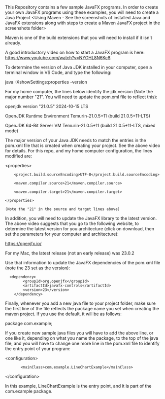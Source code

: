 This Repository contains a few sample JavaFX programs.  In order to create
your own JavaFX programs using these examples, you will need to create a
Java Project <Using Maven - See the screenshots of installed Java and JavaFX extensions along with steps to create a Maven JavaFX project in
the screenshots folder>

Maven is one of the build extensions that you will need to install if it isn't
already.  

A good introductory video on how to start a JavaFX program is here:
https://www.youtube.com/watch?v=NYGHL8N6Kc8

To determine the version of Java JDK installed in your computer, open a terminal window in VS Code, and type the following:

java -XshowSettings:properties -version

For my home computer, the lines below identify the jdk version (Note the major number "21". You will need to update the pom.xml file to reflect this):

openjdk version "21.0.5" 2024-10-15 LTS

OpenJDK Runtime Environment Temurin-21.0.5+11 (build 21.0.5+11-LTS)

OpenJDK 64-Bit Server VM Temurin-21.0.5+11 (build 21.0.5+11-LTS, mixed mode)


The major version of your Java JDK needs to match the entries in the pom.xml file that is created when creating your project.  See the above video for
details.  For this repo, and my home computer configuration, the lines modified are:

 \<properties>
 
        <project.build.sourceEncoding>UTF-8</project.build.sourceEncoding>
        
        <maven.compiler.source>21</maven.compiler.source>
        
        <maven.compiler.target>21</maven.compiler.target>
        
    </properties>

    (Note the "21" in the source and target lines above)

In addition, you will need to update the JavaFX library to the latest version. The above video suggests that you go to the following website, to determine
the latest version for you architecture (click on download, then set the parameters for your computer and architecture):

https://openjfx.io/

For my Mac, the latest release (not an early release) was 23.0.2

Use that information to update the JavaFX dependencies of the pom.xml file (note the 23 set as the version):

      <dependency>
            <groupId>org.openjfx</groupId>
            <artifactId>javafx-controls</artifactId>
            <version>23</version>
        </dependency>

Finally, whenever you add a new java file to your project folder, make sure the first line of the file reflects the package name you set when creating the
maven project.  If you use the default, it will be as follows:

package com.example;

If you create new sample java files you will have to add the above line, or one like it, depending on what you name the package, to the top of the java file,
and you will have to change one more line in the pom.xml file to identify the entry point of your program:

  \<configuration>
  
           <mainClass>com.example.LineChartExample</mainClass>
           
  \</configuration>

In this example, LineChartExample is the entry point, and it is part of the com.example package.


        





    
